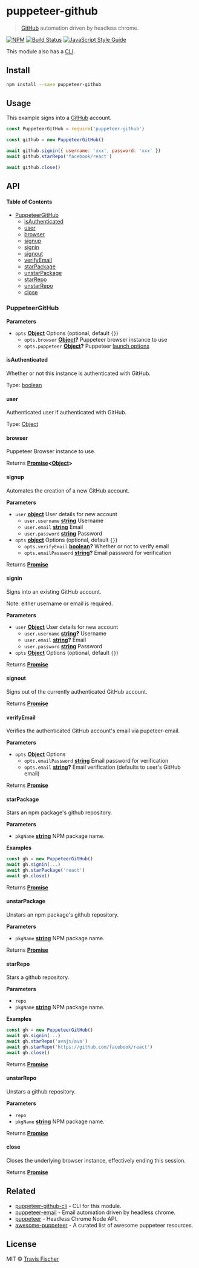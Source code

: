 # puppeteer-github

> [GitHub](https://github.com) automation driven by headless chrome.

[![NPM](https://img.shields.io/npm/v/puppeteer-github.svg)](https://www.npmjs.com/package/puppeteer-github) [![Build Status](https://travis-ci.com/transitive-bullshit/puppeteer-github.svg?branch=master)](https://travis-ci.com/transitive-bullshit/puppeteer-github) [![JavaScript Style Guide](https://img.shields.io/badge/code_style-standard-brightgreen.svg)](https://standardjs.com)

This module also has a [CLI](https://github.com/transitive-bullshit/puppeteer-github-cli).

## Install

```bash
npm install --save puppeteer-github
```

## Usage

This example signs into a [GitHub](https://github.com) account.

```js
const PuppeteerGitHub = require('puppeteer-github')

const github = new PuppeteerGitHub()

await github.signin({ username: 'xxx', password: 'xxx' })
await github.starRepo('facebook/react')

await github.close()
```

## API

<!-- Generated by documentation.js. Update this documentation by updating the source code. -->

#### Table of Contents

-   [PuppeteerGitHub](#puppeteergithub)
    -   [isAuthenticated](#isauthenticated)
    -   [user](#user)
    -   [browser](#browser)
    -   [signup](#signup)
    -   [signin](#signin)
    -   [signout](#signout)
    -   [verifyEmail](#verifyemail)
    -   [starPackage](#starpackage)
    -   [unstarPackage](#unstarpackage)
    -   [starRepo](#starrepo)
    -   [unstarRepo](#unstarrepo)
    -   [close](#close)

### PuppeteerGitHub

**Parameters**

-   `opts` **[Object](https://developer.mozilla.org/docs/Web/JavaScript/Reference/Global_Objects/Object)** Options (optional, default `{}`)
    -   `opts.browser` **[Object](https://developer.mozilla.org/docs/Web/JavaScript/Reference/Global_Objects/Object)?** Puppeteer browser instance to use
    -   `opts.puppeteer` **[Object](https://developer.mozilla.org/docs/Web/JavaScript/Reference/Global_Objects/Object)?** Puppeteer [launch options](https://github.com/GoogleChrome/puppeteer/blob/master/docs/api.md#puppeteerlaunchoptions)

#### isAuthenticated

Whether or not this instance is authenticated with GitHub.

Type: [boolean](https://developer.mozilla.org/docs/Web/JavaScript/Reference/Global_Objects/Boolean)

#### user

Authenticated user if authenticated with GitHub.

Type: [Object](https://developer.mozilla.org/docs/Web/JavaScript/Reference/Global_Objects/Object)

#### browser

Puppeteer Browser instance to use.

Returns **[Promise](https://developer.mozilla.org/docs/Web/JavaScript/Reference/Global_Objects/Promise)&lt;[Object](https://developer.mozilla.org/docs/Web/JavaScript/Reference/Global_Objects/Object)>**

#### signup

Automates the creation of a new GitHub account.

**Parameters**

-   `user` **[object](https://developer.mozilla.org/docs/Web/JavaScript/Reference/Global_Objects/Object)** User details for new account
    -   `user.username` **[string](https://developer.mozilla.org/docs/Web/JavaScript/Reference/Global_Objects/String)** Username
    -   `user.email` **[string](https://developer.mozilla.org/docs/Web/JavaScript/Reference/Global_Objects/String)** Email
    -   `user.password` **[string](https://developer.mozilla.org/docs/Web/JavaScript/Reference/Global_Objects/String)** Password
-   `opts` **[object](https://developer.mozilla.org/docs/Web/JavaScript/Reference/Global_Objects/Object)** Options (optional, default `{}`)
    -   `opts.verifyEmail` **[boolean](https://developer.mozilla.org/docs/Web/JavaScript/Reference/Global_Objects/Boolean)?** Whether or not to verify email
    -   `opts.emailPassword` **[string](https://developer.mozilla.org/docs/Web/JavaScript/Reference/Global_Objects/String)?** Email password for verification

Returns **[Promise](https://developer.mozilla.org/docs/Web/JavaScript/Reference/Global_Objects/Promise)**

#### signin

Signs into an existing GitHub account.

Note: either username or email is required.

**Parameters**

-   `user` **[Object](https://developer.mozilla.org/docs/Web/JavaScript/Reference/Global_Objects/Object)** User details for new account
    -   `user.username` **[string](https://developer.mozilla.org/docs/Web/JavaScript/Reference/Global_Objects/String)?** Username
    -   `user.email` **[string](https://developer.mozilla.org/docs/Web/JavaScript/Reference/Global_Objects/String)?** Email
    -   `user.password` **[string](https://developer.mozilla.org/docs/Web/JavaScript/Reference/Global_Objects/String)** Password
-   `opts` **[Object](https://developer.mozilla.org/docs/Web/JavaScript/Reference/Global_Objects/Object)** Options (optional, default `{}`)

Returns **[Promise](https://developer.mozilla.org/docs/Web/JavaScript/Reference/Global_Objects/Promise)**

#### signout

Signs out of the currently authenticated GitHub account.

Returns **[Promise](https://developer.mozilla.org/docs/Web/JavaScript/Reference/Global_Objects/Promise)**

#### verifyEmail

Verifies the authenticated GitHub account's email via pupeteer-email.

**Parameters**

-   `opts` **[Object](https://developer.mozilla.org/docs/Web/JavaScript/Reference/Global_Objects/Object)** Options
    -   `opts.emailPassword` **[string](https://developer.mozilla.org/docs/Web/JavaScript/Reference/Global_Objects/String)** Email password for verification
    -   `opts.email` **[string](https://developer.mozilla.org/docs/Web/JavaScript/Reference/Global_Objects/String)?** Email verification (defaults to user's GitHub email)

Returns **[Promise](https://developer.mozilla.org/docs/Web/JavaScript/Reference/Global_Objects/Promise)**

#### starPackage

Stars an npm package's github repository.

**Parameters**

-   `pkgName` **[string](https://developer.mozilla.org/docs/Web/JavaScript/Reference/Global_Objects/String)** NPM package name.

**Examples**

```javascript
const gh = new PuppeteerGitHub()
await gh.signin(...)
await gh.starPackage('react')
await gh.close()
```

Returns **[Promise](https://developer.mozilla.org/docs/Web/JavaScript/Reference/Global_Objects/Promise)**

#### unstarPackage

Unstars an npm package's github repository.

**Parameters**

-   `pkgName` **[string](https://developer.mozilla.org/docs/Web/JavaScript/Reference/Global_Objects/String)** NPM package name.

Returns **[Promise](https://developer.mozilla.org/docs/Web/JavaScript/Reference/Global_Objects/Promise)**

#### starRepo

Stars a github repository.

**Parameters**

-   `repo`
-   `pkgName` **[string](https://developer.mozilla.org/docs/Web/JavaScript/Reference/Global_Objects/String)** NPM package name.

**Examples**

```javascript
const gh = new PuppeteerGitHub()
await gh.signin(...)
await gh.starRepo('avajs/ava')
await gh.starRepo('https://github.com/facebook/react')
await gh.close()
```

Returns **[Promise](https://developer.mozilla.org/docs/Web/JavaScript/Reference/Global_Objects/Promise)**

#### unstarRepo

Unstars a github repository.

**Parameters**

-   `repo`
-   `pkgName` **[string](https://developer.mozilla.org/docs/Web/JavaScript/Reference/Global_Objects/String)** NPM package name.

Returns **[Promise](https://developer.mozilla.org/docs/Web/JavaScript/Reference/Global_Objects/Promise)**

#### close

Closes the underlying browser instance, effectively ending this session.

Returns **[Promise](https://developer.mozilla.org/docs/Web/JavaScript/Reference/Global_Objects/Promise)**

## Related

-   [puppeteer-github-cli](https://github.com/transitive-bullshit/puppeteer-github-cli) - CLI for this module.
-   [puppeteer-email](https://github.com/transitive-bullshit/puppeteer-email) - Email automation driven by headless chrome.
-   [puppeteer](https://github.com/GoogleChrome/puppeteer) - Headless Chrome Node API.
-   [awesome-puppeteer](https://github.com/transitive-bullshit/awesome-puppeteer) - A curated list of awesome puppeteer resources.

## License

MIT © [Travis Fischer](https://github.com/transitive-bullshit)
